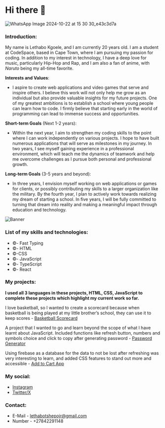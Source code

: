 # Hi there 👋

![WhatsApp Image 2024-10-22 at 15 30 30_e43c3d7a](https://github.com/user-attachments/assets/151563b0-be85-4b54-b0fd-b657cc87e04e)

<!--
**LTshepoJr/LTshepoJr** is a ✨ _special_ ✨ repository because its `README.md` (this file) appears on your GitHub profile.

Here are some ideas to get you started:

- 🔭 I’m currently working on ...
- 🌱 I’m currently learning ...
- 👯 I’m looking to collaborate on ...
- 🤔 I’m looking for help with ...
- 💬 Ask me about ...
- 📫 How to reach me: ...
- 😄 Pronouns: ...
- ⚡ Fun fact: ...
-->

### Introduction:

My name is Lethabo Kgoele, and I am currently 20 years old. I am a student at CodeSpace, based in Cape Town, where I am pursuing my passion for coding. In addition to my interest in technology, I have a deep love for music, particularly Hip-Hop and Rap, and I am also a fan of anime, with _Naruto_ being my all-time favorite.

**Interests and Values**:

- I aspire to create web applications and video games that serve and inspire others. I believe this work will not only help me grow as an individual but also provide valuable insights for my future projects. One of my greatest ambitions is to establish a school where young people can learn how to code. I firmly believe that starting early in the world of programming can lead to immense success and opportunities.

**Short-term Goals** (Next 1-2 years):

- Within the next year, I aim to strengthen my coding skills to the point where I can work independently on various projects. I hope to have built numerous applications that will serve as milestones in my journey. In two years, I see myself gaining experience in a professional environment, which will teach me the dynamics of teamwork and help me overcome challenges as I pursue both personal and professional growth.

**Long-term Goals** (3-5 years and beyond):

- In three years, I envision myself working on web applications or games for clients, or possibly contributing my skills to a larger organization like the military. By the fourth year, I plan to actively work towards realizing my dream of starting a school. In five years, I will be fully committed to turning that dream into reality and making a meaningful impact through education and technology.

![Banner](https://media.giphy.com/media/v1.Y2lkPTc5MGI3NjExNHVoYzU4eWE5dXhtZ2pkYm4ydmFrcWNjNHlmcDQ5azRndWxiOWV4cCZlcD12MV9pbnRlcm5hbF9naWZfYnlfaWQmY3Q9Zw/2y98KScHKeaQM/giphy.gif)

### List of my skills and technologies:

- ©- Fast Typing
- ©- HTML
- ©-CSS
- ©- JavaScript
- ©- TypeScript
- ©- React

### My projects:

**I used all 3 languages in these projects, HTML, CSS, JavaScript to complete these projects which highlight my current work so far.**

I love basketball, so I wanted to create a scorecard because when basketball is being played at my little brother’s school, they can use it to keep scores - [Basketball Scorecard](https://github.com/LTshepoJr/Basketball-Scorecard.git)

A project that I wanted to go and learn beyond the scope of what I have learnt about JavaScript. Included functions like refresh button, numbers and symbols choice and click to copy after generating password - [Password Generator](https://github.com/LTshepoJr/Password-Generator.git)

Using firebase as a database for the data to not be lost after refreshing was very interesting to learn, and added CSS features to stand out more and accessible - [Add to Cart App](https://github.com/LTshepoJr/Module_6_LETKGO330_PTO2401_GroupB2_Lethabo-Kgoele_SDF07.git)

### My social:

- [Instagram](https://www.instagram.com/l.tshepo.jr/)
- [Twitter/X](https://twitter.com/LTshepojr)

### Contact:

- E-Mail - lethabotshepojr@gmail.com
- Number - +27842291148

<!-- Added Profile Image -->
